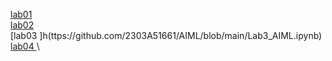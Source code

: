 [lab01 ](https://github.com/2303A51661/AIML/blob/main/AIML_LAB_01.ipynb)\
[lab02 ](https://github.com/2303A51661/AIML/blob/main/Lab02_AIML_.ipynb)\
[lab03 ]h\(ttps://github.com/2303A51661/AIML/blob/main/Lab3_AIML.ipynb)\
[lab04 ](https://github.com/2303A51661/AIML/blob/main/LAB_AIML_4.ipynb)\
